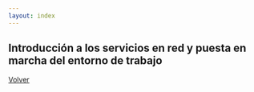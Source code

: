 ```yaml
---
layout: index
---
```


## Introducción a los servicios en red y puesta en marcha del entorno de trabajo

[Volver](/)